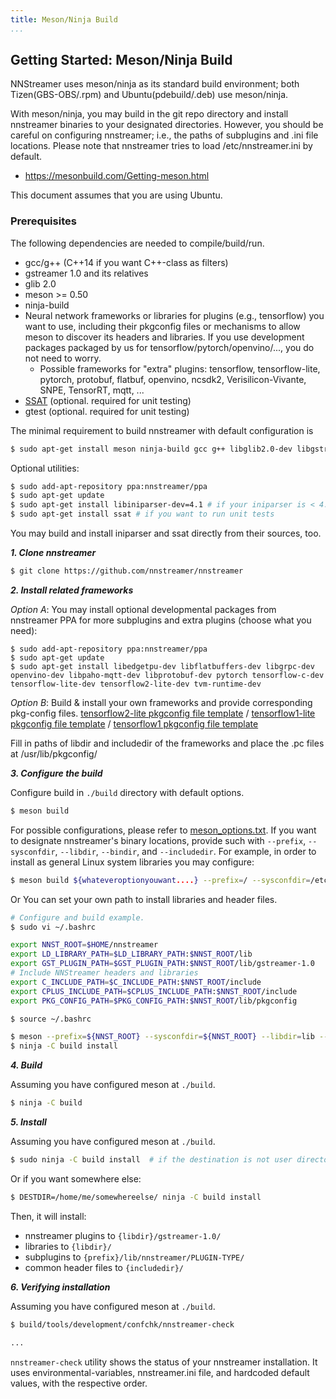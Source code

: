 ```yaml
---
title: Meson/Ninja Build
...
```


## Getting Started: Meson/Ninja Build

NNStreamer uses meson/ninja as its standard build environment; both Tizen(GBS-OBS/.rpm) and Ubuntu(pdebuild/.deb) use meson/ninja.

With meson/ninja, you may build in the git repo directory and install nnstreamer binaries to your designated directories.
However, you should be careful on configuring nnstreamer; i.e., the paths of subplugins and .ini file locations.
Please note that nnstreamer tries to load /etc/nnstreamer.ini by default.

* https://mesonbuild.com/Getting-meson.html

This document assumes that you are using Ubuntu.


### Prerequisites
The following dependencies are needed to compile/build/run.
* gcc/g++ (C++14 if you want C++-class as filters)
* gstreamer 1.0 and its relatives
* glib 2.0
* meson >= 0.50
* ninja-build
* Neural network frameworks or libraries for plugins (e.g., tensorflow) you want to use, including their pkgconfig files or mechanisms to allow meson to discover its headers and libraries. If you use development packages packaged by us for tensorflow/pytorch/openvino/..., you do not need to worry.
    * Possible frameworks for "extra" plugins: tensorflow, tensorflow-lite, pytorch, protobuf, flatbuf, openvino, ncsdk2, Verisilicon-Vivante, SNPE, TensorRT, mqtt, ...
* [SSAT](https://github.com/myungjoo/SSAT) (optional. required for unit testing)
* gtest (optional. required for unit testing)

The minimal requirement to build nnstreamer with default configuration is
```bash
$ sudo apt-get install meson ninja-build gcc g++ libglib2.0-dev libgstreamer1.0-dev libgstreamer-plugins-base1.0-dev libjson-glib-dev
```

Optional utilities:
```bash
$ sudo add-apt-repository ppa:nnstreamer/ppa
$ sudo apt-get update
$ sudo apt-get install libiniparser-dev=4.1 # if your iniparser is < 4.1
$ sudo apt-get install ssat # if you want to run unit tests
```
You may build and install iniparser and ssat directly from their sources, too.

***1. Clone nnstreamer***

```bash
$ git clone https://github.com/nnstreamer/nnstreamer
```

***2. Install related frameworks***


*Option A*: You may install optional developmental packages from nnstreamer PPA for more subplugins and extra plugins (choose what you need):
```
$ sudo add-apt-repository ppa:nnstreamer/ppa
$ sudo apt-get update
$ sudo apt-get install libedgetpu-dev libflatbuffers-dev libgrpc-dev openvino-dev libpaho-mqtt-dev libprotobuf-dev pytorch tensorflow-c-dev tensorflow-lite-dev tensorflow2-lite-dev tvm-runtime-dev
```

*Option B*: Build & install your own frameworks and provide corresponding pkg-config files.
[tensorflow2-lite pkgconfig file template](https://git.tizen.org/cgit/platform/upstream/tensorflow2/tree/packaging/tensorflow2-lite.pc.in?h=tizen) /
[tensorflow1-lite pkgconfig file template](https://git.tizen.org/cgit/platform/upstream/tensorflow/tree/packaging/tensorflow-lite.pc.in?h=tizen) /
[tensorflow1 pkgconfig file template](https://git.tizen.org/cgit/platform/upstream/tensorflow/tree/packaging/tensorflow-lite.pc.in?h=tizen)

Fill in paths of libdir and includedir of the frameworks and place the .pc files at /usr/lib/pkgconfig/

***3. Configure the build***

Configure build in ```./build``` directory with default options.
```bash
$ meson build
```

For possible configurations, please refer to [meson_options.txt](https://github.com/nnstreamer/nnstreamer/blob/main/meson_options.txt).
If you want to designate nnstreamer's binary locations, provide such with ```--prefix```, ```--sysconfdir```, ```--libdir```, ```--bindir```, and ```--includedir```.
For example, in order to install as general Linux system libraries you may configure:
```bash
$ meson build ${whateveroptionyouwant....} --prefix=/ --sysconfdir=/etc --libdir=/usr/lib --bindir=/usr/bin --includedir=/usr/include
```
Or You can set your own path to install libraries and header files.
```bash
# Configure and build example.
$ sudo vi ~/.bashrc

export NNST_ROOT=$HOME/nnstreamer
export LD_LIBRARY_PATH=$LD_LIBRARY_PATH:$NNST_ROOT/lib
export GST_PLUGIN_PATH=$GST_PLUGIN_PATH:$NNST_ROOT/lib/gstreamer-1.0
# Include NNStreamer headers and libraries
export C_INCLUDE_PATH=$C_INCLUDE_PATH:$NNST_ROOT/include
export CPLUS_INCLUDE_PATH=$CPLUS_INCLUDE_PATH:$NNST_ROOT/include
export PKG_CONFIG_PATH=$PKG_CONFIG_PATH:$NNST_ROOT/lib/pkgconfig

$ source ~/.bashrc

$ meson --prefix=${NNST_ROOT} --sysconfdir=${NNST_ROOT} --libdir=lib --bindir=bin --includedir=include build
$ ninja -C build install
```

***4. Build***

Assuming you have configured meson at ```./build```.
```bash
$ ninja -C build
```


***5. Install***

Assuming you have configured meson at ```./build```.
```bash
$ sudo ninja -C build install  # if the destination is not user directory
```

Or if you want somewhere else:
```bash
$ DESTDIR=/home/me/somewhereelse/ ninja -C build install
```

Then, it will install:
- nnstreamer plugins to ```{libdir}/gstreamer-1.0/```
- libraries to ```{libdir}/```
- subplugins to ```{prefix}/lib/nnstreamer/PLUGIN-TYPE/```
- common header files to ```{includedir}/```


***6. Verifying installation***

Assuming you have configured meson at ```./build```.
```bash
$ build/tools/development/confchk/nnstreamer-check

...

```

```nnstreamer-check``` utility shows the status of your nnstreamer installation.
It uses environmental-variables, nnstreamer.ini file, and hardcoded default values, with the respective order.
